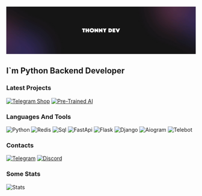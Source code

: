 ![Header](https://github.com/Thonny-Developer/Thonny-Developer/blob/main/assets/header.jpg)

## I`m Python Backend Developer

### Latest Projects

[![Telegram Shop](https://github-readme-stats.vercel.app/api/pin/?username=Thonny-Developer&repo=Telegram-Marketplace-Bot&theme=dark)](https://github.com/Thonny-Developer/Telegram-Marketplace-Bot)
[![Pre-Trained AI](https://github-readme-stats.vercel.app/api/pin/?username=Thonny-Developer&repo=PreTrainedAITest&theme=dark)](https://github.com/Thonny-Developer/PreTrainedAITest)

### Languages And Tools

![Python](https://img.shields.io/badge/Python-050505?style=for-the-badge&logo=python)
![Redis](https://img.shields.io/badge/redis-050505?style=for-the-badge&logo=redis)
![Sql](https://img.shields.io/badge/sql-050505?style=for-the-badge&logo=mysql&logoColor=00648B)
![FastApi](https://img.shields.io/badge/FastApi-050505?style=for-the-badge&logo=fastapi)
![Flask](https://img.shields.io/badge/flask-050505?style=for-the-badge&logo=flask)
![Django](https://img.shields.io/badge/Django-050505?style=for-the-badge&logo=django)
![Aiogram](https://img.shields.io/badge/aiogram-050505?style=for-the-badge&logo=telegram&logoColor=ffffff)
![Telebot](https://img.shields.io/badge/telebot-050505?style=for-the-badge&logo=telegram&logoColor=ffffff)

### Contacts

[![Telegram](https://img.shields.io/badge/telegram-050505?style=for-the-badge&logo=telegram)](https://t.me/thonny812)
[![Discord](https://img.shields.io/badge/discord-050505?style=for-the-badge&logo=discord)](https://discordapp.com/users/1008015054916026399)

### Some Stats

![Stats](https://github-readme-stats.vercel.app/api?username=Thonny-Developer&show_icons=true&theme=dark)